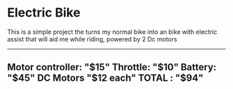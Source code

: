 # Electric Bike
This is a simple project the turns my normal bike into an bike with electric assist that will aid me while riding, powered by 2 Dc motors

---
Motor controller: "$15"
Throttle: "$10"
Battery: "$45"
DC Motors "$12 each"
TOTAL : "$94"
---
